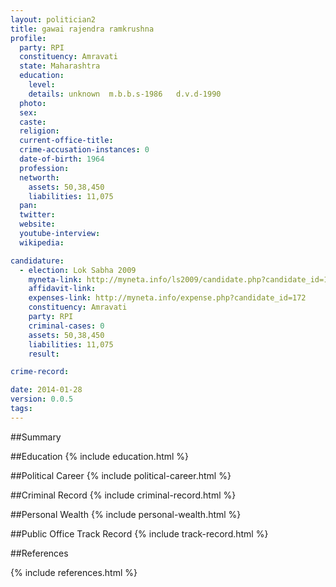 ```yaml
---
layout: politician2
title: gawai rajendra ramkrushna
profile: 
  party: RPI
  constituency: Amravati
  state: Maharashtra
  education: 
    level: 
    details: unknown  m.b.b.s-1986   d.v.d-1990
  photo: 
  sex: 
  caste: 
  religion: 
  current-office-title: 
  crime-accusation-instances: 0
  date-of-birth: 1964
  profession: 
  networth: 
    assets: 50,38,450
    liabilities: 11,075
  pan: 
  twitter: 
  website: 
  youtube-interview: 
  wikipedia: 

candidature: 
  - election: Lok Sabha 2009
    myneta-link: http://myneta.info/ls2009/candidate.php?candidate_id=172
    affidavit-link: 
    expenses-link: http://myneta.info/expense.php?candidate_id=172
    constituency: Amravati 
    party: RPI
    criminal-cases: 0
    assets: 50,38,450
    liabilities: 11,075
    result:  

crime-record: 

date: 2014-01-28
version: 0.0.5
tags: 
---
```

##Summary


##Education
{% include education.html %}


##Political Career
{% include political-career.html %}


##Criminal Record
{% include criminal-record.html %}


##Personal Wealth
{% include personal-wealth.html %}


##Public Office Track Record
{% include track-record.html %}


##References


{% include references.html %}